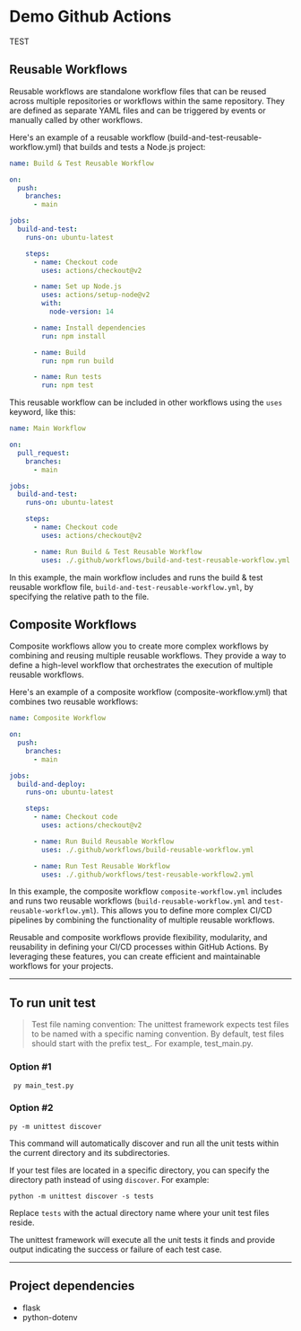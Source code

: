 # Demo Github Actions 
TEST
## Reusable Workflows
Reusable workflows are standalone workflow files that can be reused across multiple repositories or workflows within the same repository. They are defined as separate YAML files and can be triggered by events or manually called by other workflows.

Here's an example of a reusable workflow (build-and-test-reusable-workflow.yml) that builds and tests a Node.js project:

```yml
name: Build & Test Reusable Workflow

on:
  push:
    branches:
      - main

jobs:
  build-and-test:
    runs-on: ubuntu-latest

    steps:
      - name: Checkout code
        uses: actions/checkout@v2

      - name: Set up Node.js
        uses: actions/setup-node@v2
        with:
          node-version: 14

      - name: Install dependencies
        run: npm install

      - name: Build
        run: npm run build

      - name: Run tests
        run: npm test
```

This reusable workflow can be included in other workflows using the `uses` keyword, like this:

```yaml
name: Main Workflow

on:
  pull_request:
    branches:
      - main

jobs:
  build-and-test:
    runs-on: ubuntu-latest

    steps:
      - name: Checkout code
        uses: actions/checkout@v2

      - name: Run Build & Test Reusable Workflow
        uses: ./.github/workflows/build-and-test-reusable-workflow.yml
```

In this example, the main workflow includes and runs the build & test reusable workflow file, `build-and-test-reusable-workflow.yml`, by specifying the relative path to the file.

## Composite Workflows
Composite workflows allow you to create more complex workflows by combining and reusing multiple reusable workflows. They provide a way to define a high-level workflow that orchestrates the execution of multiple reusable workflows.

Here's an example of a composite workflow (composite-workflow.yml) that combines two reusable workflows:

```yaml
name: Composite Workflow

on:
  push:
    branches:
      - main

jobs:
  build-and-deploy:
    runs-on: ubuntu-latest

    steps:
      - name: Checkout code
        uses: actions/checkout@v2

      - name: Run Build Reusable Workflow
        uses: ./.github/workflows/build-reusable-workflow.yml

      - name: Run Test Reusable Workflow
        uses: ./.github/workflows/test-reusable-workflow2.yml
```

In this example, the composite workflow `composite-workflow.yml` includes and runs two reusable workflows (`build-reusable-workflow.yml` and `test-reusable-workflow.yml`). This allows you to define more complex CI/CD pipelines by combining the functionality of multiple reusable workflows.

Reusable and composite workflows provide flexibility, modularity, and reusability in defining your CI/CD processes within GitHub Actions. By leveraging these features, you can create efficient and maintainable workflows for your projects.

---
## To run unit test

>Test file naming convention: The unittest framework expects test files to be named with a specific naming convention. By default, test files should start with the prefix test_. For example, test_main.py.

### Option #1
```shell
 py main_test.py  
```
### Option #2
```shell
py -m unittest discover
```

This command will automatically discover and run all the unit tests within the current directory and its subdirectories.

If your test files are located in a specific directory, you can specify the directory path instead of using `discover`. For example:

```shell
python -m unittest discover -s tests
```

Replace `tests` with the actual directory name where your unit test files reside.

The unittest framework will execute all the unit tests it finds and provide output indicating the success or failure of each test case.

---

## Project dependencies
- flask
- python-dotenv
